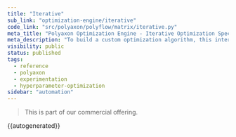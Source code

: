```yaml
---
title: "Iterative"
sub_link: "optimization-engine/iterative"
code_link: "src/polyaxon/polyflow/matrix/iterative.py"
meta_title: "Polyaxon Optimization Engine - Iterative Optimization Specification - Polyaxon References"
meta_description: "To build a custom optimization algorithm, this interface lets you create an iterative process for creating suggestions and training your model based on those suggestions."
visibility: public
status: published
tags:
  - reference
  - polyaxon
  - experimentation
  - hyperparameter-optimization
sidebar: "automation"
---
```


<blockquote class="commercial">This is part of our commercial offering.</blockquote>

{{autogenerated}}

